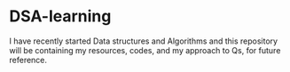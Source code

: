 # DSA-learning
I have recently started Data structures and Algorithms  and this repository will be containing my resources, codes, and my approach to Qs, for future reference. 
